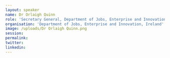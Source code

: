 ```yaml
---
layout: speaker
name: Dr Orlaigh Quinn
role: 'Secretary General, Department of Jobs, Enterprise and Innovation, Ireland'
organisation: 'Department of Jobs, Enterprise and Innovation, Ireland'
image: /uploads/Dr Orlaigh Quinn.png
session:
permalink:
twitter:
linkedin:
---
```



